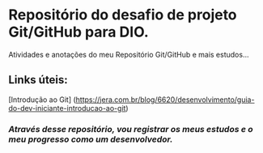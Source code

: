# Repositório do desafio de projeto Git/GitHub para DIO.
Atividades e anotações do meu Repositório Git/GitHub e mais estudos...

## Links úteis:

[Introdução ao Git] (https://jera.com.br/blog/6620/desenvolvimento/guia-do-dev-iniciante-introducao-ao-git)

### _Através desse repositório, vou registrar os meus estudos e o meu progresso como um desenvolvedor._



